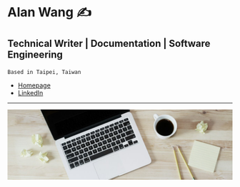 # Alan Wang ✍️

## Technical Writer | Documentation | Software Engineering

`Based in Taipei, Taiwan`

- [Homepage](https://alankrantas.github.io/)
- [LinkedIn](https://www.linkedin.com/in/alankrantas/)

---

![profile](profile.jpg)
